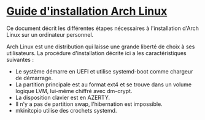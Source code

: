 # [Guide d'installation Arch Linux](https://vivienm.github.io/install-arch/)

Ce document décrit les différentes étapes nécessaires à l'installation d'Arch Linux sur un ordinateur personnel.

Arch Linux est une distribution qui laisse une grande liberté de choix à ses utilisateurs.
La procédure d'installation décrite ici a les caractéristiques suivantes :

* Le système démarre en UEFI et utilise systemd-boot comme chargeur de démarrage.
* La partition principale est au format ext4 et se trouve dans un volume logique LVM, lui-même chiffré avec dm-crypt.
* La disposition clavier est en AZERTY.
* Il n'y a pas de partition swap, l'hibernation est impossible.
* mkinitcpio utilise des crochets systemd.
